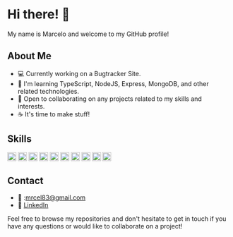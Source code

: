 # Hi there! 👋

My name is Marcelo and welcome to my GitHub profile! 

## About Me

- 💻 Currently working on a Bugtracker Site.
- 🌱 I'm learning TypeScript, NodeJS, Express, MongoDB, and other related technologies.
- 🤝 Open to collaborating on any projects related to my skills and interests.
- ☕ It's time to make stuff!

## Skills
<div>
  <img height="20" src="https://img.shields.io/badge/Code-TypeScript-blue?style=flat&logo=typescript" alt="TypeScript">
  <img height="20" src="https://img.shields.io/badge/Tech-Node.js-green?style=flat&logo=node.js" alt="Node.js">
  <img height="20" src="https://img.shields.io/badge/Tech-Express.js-lightgrey?style=flat&logo=express" alt="Express">
  <img height="20" src="https://img.shields.io/badge/Tech-MongoDB-green?style=flat&logo=mongodb" alt="MongoDB">
  <img height="20" src="https://img.shields.io/badge/Tools-Jest-red?style=flat&logo=jest" alt="Jest">
  <img height="20" src="https://img.shields.io/badge/Tools-npm-red?style=flat&logo=npm" alt="npm">
  <img height="20" src="https://img.shields.io/badge/Tools-bash-blueviolet?style=flat&logo=gnu-bash" alt="bash">
  <img height="20" src="https://img.shields.io/badge/Tools-Figma-violet?style=flat&logo=figma" alt="Figma">
  <img height="20" src="https://img.shields.io/badge/Code-HTML-orange?style=flat&logo=html5" alt="HTML">
  <img height="20" src="https://img.shields.io/badge/Code-CSS-blue?style=flat&logo=css3" alt="CSS">
</div>


## Contact
- 📧 :mrcel83@gmail.com
- 💼 [LinkedIn](https://www.linkedin.com/in/marcelo-oliveira-1445b5222/)

Feel free to browse my repositories and don't hesitate to get in touch if you have any questions or would like to collaborate on a project!
